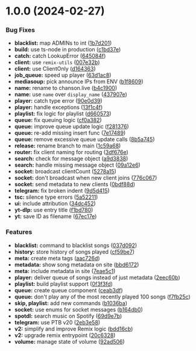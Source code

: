 # 1.0.0 (2024-02-27)


### Bug Fixes

* **blacklist:** map ADMINs to int ([1b7d201](https://github.com/obviyus/chanson.live/commit/1b7d201378e8655ba6d287661e0fe8c0cc7a6fd7))
* **build:** use ts-node in production ([c1bd37e](https://github.com/obviyus/chanson.live/commit/c1bd37e7a140f266711bb1fcc340cc469f2c2da9))
* **catch:** catch LookupError ([645084f](https://github.com/obviyus/chanson.live/commit/645084fc62d337fcae183672792b0d03f77d6f64))
* **client:** use `remix-utils` ([007e32b](https://github.com/obviyus/chanson.live/commit/007e32bf093a1be0713f582222a8f4425f55c37f))
* **client:** use ClientOnly ([d164363](https://github.com/obviyus/chanson.live/commit/d16436365c91eaafca904361bc82acdc798fbb2e))
* **job_queue:** speed up player ([63d1ac8](https://github.com/obviyus/chanson.live/commit/63d1ac83e856ad5fb03d39b0fa101d6db9d11f32))
* **mediasoup:** pick announce IPs from ENV ([b1f8609](https://github.com/obviyus/chanson.live/commit/b1f8609add419de314b68939033b79d21abbaea3))
* **name:** rename to chanson.live ([b4c1900](https://github.com/obviyus/chanson.live/commit/b4c19004673043df0df1a428a5c9ccd151f9d135))
* **name:** use `name` over `display_name` ([437907e](https://github.com/obviyus/chanson.live/commit/437907e96c1d1526e81ecd60a8e41d488daa8994))
* **player:** catch type error ([90e0d39](https://github.com/obviyus/chanson.live/commit/90e0d39e5bcdd582f5aad0b3361c16f9b630070b))
* **player:** handle exceptions ([13f1c4f](https://github.com/obviyus/chanson.live/commit/13f1c4f3e986d5afd916497754fb37411807eb9b))
* **playlist:** fix logic for playlist ([d660573](https://github.com/obviyus/chanson.live/commit/d660573710dc05ae6630bc5b946049853efaef05))
* **queue:** fix queuing logic ([cf0a382](https://github.com/obviyus/chanson.live/commit/cf0a382fe3342f8e5ddeae6421a1f95acfa09ed6))
* **queue:** improve queue update logic ([f281376](https://github.com/obviyus/chanson.live/commit/f2813765d0050684c2a659dc874c902f184b32a0))
* **queue:** re-add missing insert func ([7e17489](https://github.com/obviyus/chanson.live/commit/7e174899c43aaa10e9270a9d7fee737b3067f2ce))
* **queue:** remove excessive queue update calls ([8b5a745](https://github.com/obviyus/chanson.live/commit/8b5a745999d8424d6acb4436cd388d37f545752f))
* **release:** rename branch to main ([1c59a68](https://github.com/obviyus/chanson.live/commit/1c59a68bcdb0ca0f79b1efde770b645132a5789c))
* **router:** fix client naming for routing ([3df676e](https://github.com/obviyus/chanson.live/commit/3df676e345814772f3cd8fe07f54bb043e9794c3))
* **search:** check for message object ([a9d3838](https://github.com/obviyus/chanson.live/commit/a9d38383fb679dddd1bb98eb3d26fe236fee131e))
* **search:** handle missing message object ([09a12e6](https://github.com/obviyus/chanson.live/commit/09a12e640df8bfbd154a02676815349e62e4c421))
* **socket:** broadcast clientCount ([5278a15](https://github.com/obviyus/chanson.live/commit/5278a15fe1a09d02e2fd2df3983b903425d3f8c8))
* **socket:** don't broadcast when new client joins ([776c067](https://github.com/obviyus/chanson.live/commit/776c067c56b39a07762eb35ca9b16907946cbac6))
* **socket:** send metadata to new clients ([0bdf88d](https://github.com/obviyus/chanson.live/commit/0bdf88d6cdfc9fc9dd5979aba8bb258a4b55ee1b))
* **telegram:** fix broken indent ([9d5d415](https://github.com/obviyus/chanson.live/commit/9d5d415d19dd1dda1e4e48212f09269e8fb5532c))
* **tsc:** silence type errors ([5a52211](https://github.com/obviyus/chanson.live/commit/5a52211ad8ce75af5c5d8ae2da24aeb4c2584811))
* **ui:** include attribution ([34dc452](https://github.com/obviyus/chanson.live/commit/34dc452b155fccfbd1c3c46b2c650f9287cef73b))
* **yt-dlp:** use entry title ([f1bd780](https://github.com/obviyus/chanson.live/commit/f1bd780354275d393e64938bf71dc2e4352f9b71))
* **yt:** save ID as filename ([67ec17e](https://github.com/obviyus/chanson.live/commit/67ec17e1361ad28788cbae9b3f14d28269ec5b72))


### Features

* **blacklist:** command to blacklist songs ([037d092](https://github.com/obviyus/chanson.live/commit/037d0929265373c04116b23784642076c62a4724))
* **history:** store history of songs played ([cf59be7](https://github.com/obviyus/chanson.live/commit/cf59be7db1b794c685772d988a6a4017f60aa7e0))
* **meta:** create meta tags ([aac726d](https://github.com/obviyus/chanson.live/commit/aac726d62dacadc73580340065b10523ee12eb23))
* **metadata:** show song metadata on site ([bbd6172](https://github.com/obviyus/chanson.live/commit/bbd6172db615fe6f605bb6291c21875b3fb6a663))
* **meta:** include metadata in site ([7eae5c1](https://github.com/obviyus/chanson.live/commit/7eae5c1a5002ae29eb8eb30725d780d58496f0b2))
* **player:** deliver queue of songs instead of just metadata ([2eec60b](https://github.com/obviyus/chanson.live/commit/2eec60b5eb6347f8c18b0643f36735ea41328363))
* **playlist:** build playlist support ([0f3f3fd](https://github.com/obviyus/chanson.live/commit/0f3f3fd805aa9761214adcefbeed23121d0aa2f2))
* **queue:** create queue component ([ceab3df](https://github.com/obviyus/chanson.live/commit/ceab3df166d4900a0594fc38d2ce04e5bf396fc7))
* **queue:** don't play any of the most recently played 100 songs ([f7fb25c](https://github.com/obviyus/chanson.live/commit/f7fb25cbcf477a0452124007ef46412111ecd882))
* **skip, playlist:** add new commands ([b1036ba](https://github.com/obviyus/chanson.live/commit/b1036ba566c4ddef248bbfcf4bdd7f6bbc5eeb10))
* **socket:** use enums for socket messages ([b164db0](https://github.com/obviyus/chanson.live/commit/b164db0484a1db919582f777f668745a3c701e5b))
* **spotdl:** search music on Spotify ([69d9e7b](https://github.com/obviyus/chanson.live/commit/69d9e7b8de0baf4165ac9b49529d069ceadb51f7))
* **telegram:** use PTB v20 ([2eb3e58](https://github.com/obviyus/chanson.live/commit/2eb3e58fa3ced78795f2c5f3d90daead1fcb0788))
* **v2:** simplify and improve Remix logic ([bdd16cb](https://github.com/obviyus/chanson.live/commit/bdd16cbee8952af90387da7c8b83bdfde4058e6e))
* **v2:** upgrade remix entrypoint ([20c6328](https://github.com/obviyus/chanson.live/commit/20c632863f56210c4ba807fbe69873fb5d5a98dd))
* **volume:** manage state of volume ([92ad506](https://github.com/obviyus/chanson.live/commit/92ad5067dc64a99cdf9844a118424b05b1298b7e))

